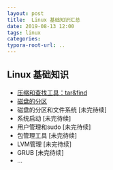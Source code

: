 ```yaml
---
layout: post
title:  Linux 基础知识汇总
date: 2019-08-13 12:00
tags: linux
categories:
typora-root-url: ..
---
```



## Linux 基础知识

- [压缩和查找工具：tar&find](/linux-basics/2019/08/13/linux-tar-and-find.html)
- [磁盘的分区](/linux-basics/2019/08/22/linux-disk-parted.html)
- 磁盘的分区和文件系统 [未完待续]
- 系统启动 [未完待续]
- 用户管理和sudo [未完待续]
- 包管理工具 [未完待续]
- LVM管理 [未完待续]
- GRUB [未完待续]
- ...
